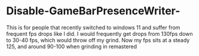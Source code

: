 # Disable-GameBarPresenceWriter-
This is for people that recently switched to windows 11 and suffer from frequent fps drops like I did. I would frequently get drops from 130fps down to 30-40 fps, which would throw off my grind. Now my fps sits at a steady 125, and around 90-100 when grinding in remastered
